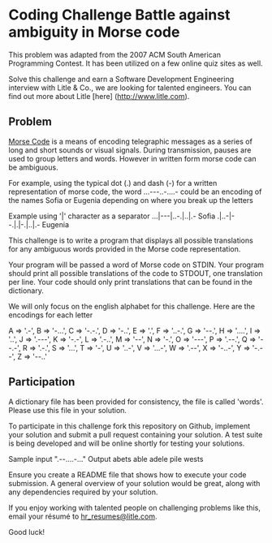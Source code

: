 ﻿Coding Challenge Battle against ambiguity in Morse code
========================================================

This problem was adapted from the 2007 ACM South American Programming Contest.  It has been utilized on a few online quiz sites as well.

Solve this challenge and earn a Software Development Engineering interview with Litle & Co., we are looking for talented engineers.  You can find out more about Litle [here] (http://www.litle.com).

Problem
-------

[Morse Code](http://en.wikipedia.org/wiki/Morse_code) is a means of encoding telegraphic messages as a series of long and short sounds or visual signals. During transmission, pauses are used to group letters and words.  However in written form morse code can be ambiguous.

For example, using the typical dot (.) and dash (-) for a written representation of morse code, the word ...---..-....- could be an encoding of the names Sofia or Eugenia depending on where you break up the letters

Example using '|' character as a separator
...|---|..-.|..|.-    Sofia
.|..-|--.|.|-.|..|.-  Eugenia

This challenge is to write a program that displays all possible translations for any ambiguous words provided in the Morse code representation.

Your program will be passed a word of Morse code on STDIN. Your program should print all possible translations of the code to STDOUT, one translation per line. Your code should only print translations that can be found in the dictionary.

We will only focus on the english alphabet for this challenge. Here are the encodings for each letter

A => '.-', B => '-...', C => '-.-.',
D => '-..', E => '.', F => '..-.', G => '--.',
H => '....', I => '..', J => '.---', K => '-.-',
L => '.-..', M => '--', N => '-.', O => '---',
P => '.--.', Q => '--.-', R => '.-.', S => '...',
T => '-', U => '..-', V => '...-', W => '.--',
X => '-..-', Y => '-.--', Z => '--..'

Participation
-------------

A dictionary file has been provided for consistency, the file is called 'words'.  Please use this file in your solution.

To participate in this challenge fork this repository on Github, implement your solution and submit a pull request containing your solution.  A test suite is being developed and will be online shortly for testing your solutions.

Sample input ".--....-..."
Output
 abets
 able
 adele
 pile
 wests

Ensure you create a README file that shows how to execute your code submission.  A general overview of your solution would be great, along with any dependencies required by your solution.

If you enjoy working with talented people on challenging problems like this, email your résumé to <a href="mailtohr_resumes@litle.com">hr_resumes@litle.com</a>.

Good luck!
